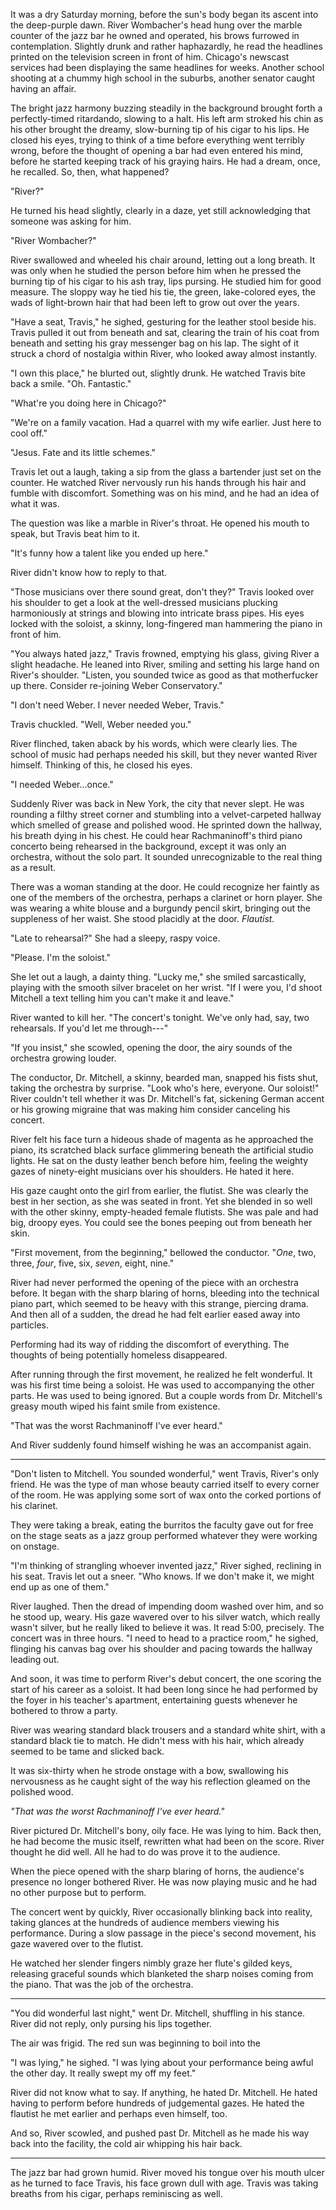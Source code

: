 It was a dry Saturday morning, before the sun's body began its ascent into the deep-purple dawn. River Wombacher's head hung over the marble counter of the jazz bar he owned and operated, his brows furrowed in contemplation. Slightly drunk and rather haphazardly, he read the headlines printed on the television screen in front of him. Chicago's newscast services had been displaying the same headlines for weeks. Another school shooting at a chummy high school in the suburbs, another senator caught having an affair.

The bright jazz harmony buzzing steadily in the background brought forth a perfectly-timed ritardando, slowing to a halt. His left arm stroked his chin as his other brought the dreamy, slow-burning tip of his cigar to his lips. He closed his eyes, trying to think of a time before everything went terribly wrong, before the thought of opening a bar had even entered his mind, before he started keeping track of his graying hairs. He had a dream, once, he recalled. So, then, what happened?

"River?"

He turned his head slightly, clearly in a daze, yet still acknowledging that someone was asking for him.

"River Wombacher?"

River swallowed and wheeled his chair around, letting out a long breath. It was only when he studied the person before him when he pressed the burning tip of his cigar to his ash tray, lips pursing. He studied him for good measure. The sloppy way he tied his tie, the green, lake-colored eyes, the wads of light-brown hair that had been left to grow out over the years.

"Have a seat, Travis," he sighed, gesturing for the leather stool beside his. Travis pulled it out from beneath and sat, clearing the train of his coat from beneath and setting his gray messenger bag on his lap. The sight of it struck a chord of nostalgia within River, who looked away almost instantly.

"I own this place," he blurted out, slightly drunk. He watched Travis bite back a smile. "Oh. Fantastic."

"What're you doing here in Chicago?"

"We're on a family vacation. Had a quarrel with my wife earlier. Just here to cool off."

"Jesus. Fate and its little schemes."

Travis let out a laugh, taking a sip from the glass a bartender just set on the counter. He watched River nervously run his hands through his hair and fumble with discomfort. Something was on his mind, and he had an idea of what it was.

The question was like a marble in River's throat. He opened his mouth to speak, but Travis beat him to it.

"It's funny how a talent like you ended up here."

River didn't know how to reply to that.

"Those musicians over there sound great, don't they?" Travis looked over his shoulder to get a look at the well-dressed musicians plucking harmoniously at strings and blowing into intricate brass pipes. His eyes locked with the soloist, a skinny, long-fingered man hammering the piano in front of him.

"You always hated jazz," Travis frowned, emptying his glass, giving River a slight headache. He leaned into River, smiling and setting his large hand on River's shoulder. "Listen, you sounded twice as good as that motherfucker up there. Consider re-joining Weber Conservatory."

"I don't need Weber. I never needed Weber, Travis."

Travis chuckled. "Well, Weber needed you."

River flinched, taken aback by his words, which were clearly lies. The school of music had perhaps needed his skill, but they never wanted River himself. Thinking of this, he closed his eyes.

"I needed Weber...once."

Suddenly River was back in New York, the city that never slept. He was rounding a filthy street corner and stumbling into a velvet-carpeted hallway which smelled of grease and polished wood. He sprinted down the hallway, his breath dying in his chest. He could hear Rachmaninoff's third piano concerto being rehearsed in the background, except it was only an orchestra, without the solo part. It sounded unrecognizable to the real thing as a result.

There was a woman standing at the door. He could recognize her faintly as one of the members of the orchestra, perhaps a clarinet or horn player. She was wearing a white blouse and a burgundy pencil skirt, bringing out the suppleness of her waist. She stood placidly at the door. *Flautist.*

"Late to rehearsal?" She had a sleepy, raspy voice.

"Please. I'm the soloist."

She let out a laugh, a dainty thing. "Lucky me," she smiled sarcastically, playing with the smooth silver bracelet on her wrist. "If I were you, I'd shoot Mitchell a text telling him you can't make it and leave."

River wanted to kill her. "The concert's tonight. We've only had, say, two rehearsals. If you'd let me through---"

"If you insist," she scowled, opening the door, the airy sounds of the orchestra growing louder.

The conductor, Dr. Mitchell, a skinny, bearded man, snapped his fists shut, taking the orchestra by surprise. "Look who's here, everyone. Our soloist!" River couldn't tell whether it was Dr. Mitchell's fat, sickening German accent or his growing migraine that was making him consider canceling his concert.

River felt his face turn a hideous shade of magenta as he approached the piano, its scratched black surface glimmering beneath the artificial studio lights. He sat on the dusty leather bench before him, feeling the weighty gazes of ninety-eight musicians over his shoulders. He hated it here.

His gaze caught onto the girl from earlier, the flutist. She was clearly the best in her section, as she was seated in front. Yet she blended in so well with the other skinny, empty-headed female flutists. She was pale and had big, droopy eyes. You could see the bones peeping out from beneath her skin.

"First movement, from the beginning," bellowed the conductor. "*One*, two, three, *four*, five, six, *seven*, eight, nine."

River had never performed the opening of the piece with an orchestra before. It began with the sharp blaring of horns, bleeding into the technical piano part, which seemed to be heavy with this strange, piercing drama. And then all of a sudden, the dread he had felt earlier eased away into particles.

Performing had its way of ridding the discomfort of everything. The thoughts of being potentially homeless disappeared.

After running through the first movement, he realized he felt wonderful. It was his first time being a soloist. He was used to accompanying the other parts. He was used to being ignored. But a couple words from Dr. Mitchell's greasy mouth wiped his faint smile from existence.

"That was the worst Rachmaninoff I've ever heard."

And River suddenly found himself wishing he was an accompanist again.

____

"Don't listen to Mitchell. You sounded wonderful," went Travis, River's only friend. He was the type of man whose beauty carried itself to every corner of the room. He was applying some sort of wax onto the corked portions of his clarinet.

They were taking a break, eating the burritos the faculty gave out for free on the stage seats as a jazz group performed whatever they were working on onstage.

"I'm thinking of strangling whoever invented jazz," River sighed, reclining in his seat. Travis let out a sneer. "Who knows. If we don't make it, we might end up as one of them."

River laughed. Then the dread of impending doom washed over him, and so he stood up, weary. His gaze wavered over to his silver watch, which really wasn't silver, but he really liked to believe it was. It read 5:00, precisely. The concert was in three hours. "I need to head to a practice room," he sighed, flinging his canvas bag over his shoulder and pacing towards the hallway leading out.

And soon, it was time to perform River's debut concert, the one scoring the start of his career as a soloist. It had been long since he had performed by the foyer in his teacher's apartment, entertaining guests whenever he bothered to throw a party.

River was wearing standard black trousers and a standard white shirt, with a standard black tie to match. He didn't mess with his hair, which already seemed to be tame and slicked back.

It was six-thirty when he strode onstage with a bow, swallowing his nervousness as he caught sight of the way his reflection gleamed on the polished wood.

*"That was the worst Rachmaninoff I've ever heard."*

River pictured Dr. Mitchell's bony, oily face. He was lying to him. Back then, he had become the music itself, rewritten what had been on the score. River thought he did well. All he had to do was prove it to the audience.

When the piece opened with the sharp blaring of horns, the audience's presence no longer bothered River. He was now playing music and he had no other purpose but to perform.

The concert went by quickly, River occasionally blinking back into reality, taking glances at the hundreds of audience members viewing his performance. During a slow passage in the piece's second movement, his gaze wavered over to the flutist.

He watched her slender fingers nimbly graze her flute's gilded keys, releasing graceful sounds which blanketed the sharp noises coming from the piano. That was the job of the orchestra.

___

"You did wonderful last night," went Dr. Mitchell, shuffling in his stance. River did not reply, only pursing his lips together.

The air was frigid. The red sun was beginning to boil into the

"I was lying," he sighed. "I was lying about your performance being awful the other day. It really swept my off my feet."

River did not know what to say. If anything, he hated Dr. Mitchell. He hated having to perform before hundreds of judgemental gazes. He hated the flautist he met earlier and perhaps even himself, too.

And so, River scowled, and pushed past Dr. Mitchell as he made his way back into the facility, the cold air whipping his hair back.

___

The jazz bar had grown humid. River moved his tongue over his mouth ulcer as he turned to face Travis, his face grown dull with age. Travis was taking breaths from his cigar, perhaps reminiscing as well.
